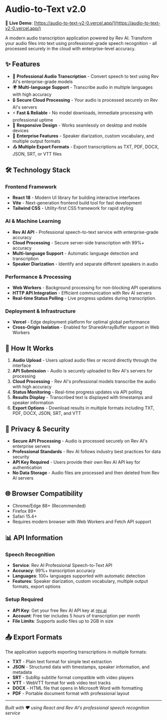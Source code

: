 # Audio-to-Text v2.0

🎤 **Live Demo**: [https://audio-to-text-v2-0.vercel.app/](https://audio-to-text-v2-0.vercel.app/)

A modern audio transcription application powered by Rev AI. Transform your audio files into text using professional-grade speech recognition - all processed securely in the cloud with enterprise-level accuracy.

## ✨ Features

- 🎯 **Professional Audio Transcription** - Convert speech to text using Rev AI's enterprise-grade models
- 🌍 **Multi-language Support** - Transcribe audio in multiple languages with high accuracy
- 🔒 **Secure Cloud Processing** - Your audio is processed securely on Rev AI's servers
- ⚡ **Fast & Reliable** - No model downloads, immediate processing with professional uptime
- 📱 **Responsive Design** - Works seamlessly on desktop and mobile devices
- 🚀 **Enterprise Features** - Speaker diarization, custom vocabulary, and multiple output formats
- 📤 **Multiple Export Formats** - Export transcriptions as TXT, PDF, DOCX, JSON, SRT, or VTT files

## 🛠️ Technology Stack

### Frontend Framework
- **React 18** - Modern UI library for building interactive interfaces
- **Vite** - Next-generation frontend build tool for fast development
- **Tailwind CSS** - Utility-first CSS framework for rapid styling

### AI & Machine Learning
- **Rev AI API** - Professional speech-to-text service with enterprise-grade accuracy
- **Cloud Processing** - Secure server-side transcription with 99%+ accuracy
- **Multi-language Support** - Automatic language detection and transcription
- **Speaker Diarization** - Identify and separate different speakers in audio

### Performance & Processing
- **Web Workers** - Background processing for non-blocking API operations
- **HTTP API Integration** - Efficient communication with Rev AI servers
- **Real-time Status Polling** - Live progress updates during transcription. 

### Deployment & Infrastructure
- **Vercel** - Edge deployment platform for optimal global performance
- **Cross-Origin Isolation** - Enabled for SharedArrayBuffer support in Web Workers

## 🧠 How It Works

1. **Audio Upload** - Users upload audio files or record directly through the interface
2. **API Submission** - Audio is securely uploaded to Rev AI's servers for processing
3. **Cloud Processing** - Rev AI's professional models transcribe the audio with high accuracy
4. **Status Monitoring** - Real-time progress updates via API polling
5. **Results Display** - Transcribed text is displayed with timestamps and speaker information
6. **Export Options** - Download results in multiple formats including TXT, PDF, DOCX, JSON, SRT, and VTT

## 🔐 Privacy & Security

- **Secure API Processing** - Audio is processed securely on Rev AI's enterprise servers
- **Professional Standards** - Rev AI follows industry best practices for data security
- **API Key Required** - Users provide their own Rev AI API key for authentication
- **No Data Storage** - Audio files are processed and then deleted from Rev AI servers

## 🌐 Browser Compatibility

- Chrome/Edge 88+ (Recommended)
- Firefox 89+
- Safari 15.4+
- Requires modern browser with Web Workers and Fetch API support

## 📊 API Information

### Speech Recognition
- **Service**: Rev AI Professional Speech-to-Text API
- **Accuracy**: 99%+ transcription accuracy
- **Languages**: 100+ languages supported with automatic detection
- **Features**: Speaker diarization, custom vocabulary, multiple output formats, export options

### Setup Required
- **API Key**: Get your free Rev AI API key at [rev.ai](https://rev.ai)
- **Account**: Free tier includes 5 hours of transcription per month
- **File Limits**: Supports audio files up to 2GB in size

## 📤 Export Formats

The application supports exporting transcriptions in multiple formats:

- **TXT** - Plain text format for simple text extraction
- **JSON** - Structured data with timestamps, speaker information, and metadata
- **SRT** - SubRip subtitle format compatible with video players
- **VTT** - WebVTT format for web video text tracks
- **DOCX** - HTML file that opens in Microsoft Word with formatting
- **PDF** - Portable document format with professional layout

---

*Built with ❤️ using React and Rev AI's professional speech recognition service*
